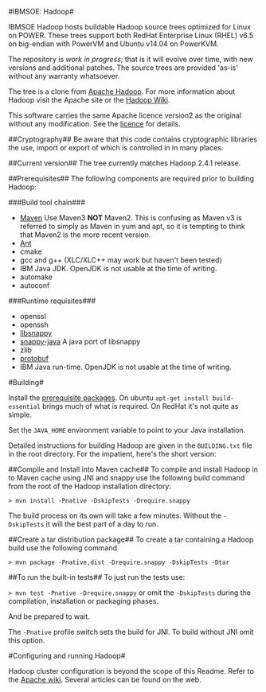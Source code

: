 #IBMSOE: Hadoop#

IBMSOE Hadoop hosts buildable Hadoop source trees optimized for Linux on POWER. These trees support both RedHat Enterprise Linux (RHEL) v6.5 on big-endian with PowerVM and Ubuntu v14.04 on PowerKVM. 

The repository is _work in progress_; that is it will evolve over time, with new versions and additional patches. The source trees are provided 'as-is' without any warranty whatsoever. 

The tree is a clone from [Apache Hadoop](http://hadoop.apache.org "Hadoop"). For more information about Hadoop visit the Apache site or the [Hadoop Wiki](http://wiki.apache.org/hadoop/).

This software carries the same Apache licence version2 as the original without any modification. See the [licence](http://apache.org/licenses/LICENSE-2.0.html) for details.

##Cryptography##
Be aware that this code contains cryptographic libraries the use, import or export of which is controlled in in many places.

##Current version##
The tree currently matches Hadoop 2.4.1 release.


##Prerequisites##
The following components are required prior to building Hadoop:

###Build tool chain###

* [Maven](http://maven.apache.org) Use Maven3 __NOT__ Maven2. This is confusing as Maven v3 is referred to simply as Maven in yum and apt, so it is tempting to think that Maven2 is the more recent version.
* [Ant](http://ant.apache.org)
* cmake
* gcc and g++ (XLC/XLC++ may work but haven't been tested)
* IBM Java JDK. OpenJDK is not usable at the time of writing.
* automake
* autoconf

###Runtime requisites###
* openssl
* openssh
* [libsnappy](http://code.google.com/p/snappy/)
* [snappy-java](https://github.com/xerial/snappy-java) A java port of libsnappy
* zlib
* [protobuf](https://developers.google.com/protocol-buffers/)
* IBM Java run-time. OpenJDK is not usable at the time of writing.

#Building#

Install the [prerequisite packages](#prereqs). On ubuntu `apt-get install build-essential` brings much of what is required. On RedHat it's not quite as simple.

Set the `JAVA_HOME` environment variable to point to your Java installation.

Detailed instructions for building Hadoop are given in the `BUILDING.txt` file in the root directory. For the impatient, here's the short version: 

##Compile and Install into Maven cache##
To compile and install Hadoop in to Maven cache using JNI and snappy use the following build command from the root of the Hadoop installation directory:

`> mvn install -Pnative -DskipTests -Drequire.snappy`
	
The build process on its own will take a few minutes. Without the `-DskipTests` it will the best part of a day to run.

##Create a tar distribution package##
To create a tar containing a Hadoop build use the following command

`> mvn package -Pnative,dist -Drequire.snappy -DskipTests -Dtar`

##To run the built-in tests##
To just run the tests use:

`> mvn test -Pnative -Drequire.snappy` or omit the `-DskipTests` during the compilation, installation or packaging phases.
	
And be prepared to wait.
	
The `-Pnative` profile switch sets the build for JNI. To build without JNI omit this option.

#Configuring and running Hadoop#

Hadoop cluster configuration is beyond the scope of this Readme. Refer to the [Apache wiki](http://wiki.apache.org/hadoop/). Several articles can be found on the web.
